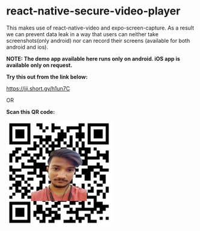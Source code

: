 # react-native-secure-video-player

This makes use of react-native-video and expo-screen-capture. As a result we can prevent data leak in a way that users can neither take screenshots(only android) 
nor can record their screens (available for both android and ios).

**NOTE: The demo app available here runs only on android. iOS app is available only on request.**


**Try this out from the link below:**

https://jji.short.gy/h1un7C

OR

**Scan this QR code:**

![QR CODE](https://github.com/DibyajyotiMishra/react-native-secure-video-player/blob/develop/download.png?raw=true)
